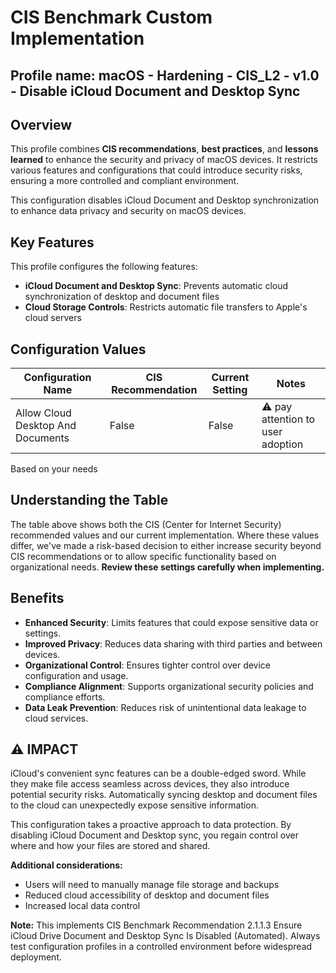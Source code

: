 # CIS Benchmark Custom Implementation
## Profile name: macOS - Hardening - CIS_L2 - v1.0 - Disable iCloud Document and Desktop Sync

## Overview
This profile combines **CIS recommendations**, **best practices**, and **lessons learned** to enhance the security and privacy of macOS devices. 
It restricts various features and configurations that could introduce security risks, ensuring a more controlled and compliant environment.  

This configuration disables iCloud Document and Desktop synchronization to enhance data privacy and security on macOS devices.

## Key Features  
This profile configures the following features:  

- **iCloud Document and Desktop Sync**: Prevents automatic cloud synchronization of desktop and document files
- **Cloud Storage Controls**: Restricts automatic file transfers to Apple's cloud servers

## Configuration Values  
| Configuration Name | CIS Recommendation | Current Setting | Notes |
|-------------------|-------------------|-----------------|-------|
| Allow Cloud Desktop And Documents | False | False | ⚠️ pay attention to user adoption |

Based on your needs

## Understanding the Table
The table above shows both the CIS (Center for Internet Security) recommended values and our current implementation. Where these values differ, we've made a risk-based decision to either increase security beyond CIS recommendations or to allow specific functionality based on organizational needs. **Review these settings carefully when implementing.**

## Benefits  
- **Enhanced Security**: Limits features that could expose sensitive data or settings.  
- **Improved Privacy**: Reduces data sharing with third parties and between devices.  
- **Organizational Control**: Ensures tighter control over device configuration and usage.  
- **Compliance Alignment**: Supports organizational security policies and compliance efforts.
- **Data Leak Prevention**: Reduces risk of unintentional data leakage to cloud services.

## ⚠️  IMPACT
iCloud's convenient sync features can be a double-edged sword. While they make file access seamless across devices, they also introduce potential security risks. Automatically syncing desktop and document files to the cloud can unexpectedly expose sensitive information.

This configuration takes a proactive approach to data protection. By disabling iCloud Document and Desktop sync, you regain control over where and how your files are stored and shared.

**Additional considerations:**
- Users will need to manually manage file storage and backups
- Reduced cloud accessibility of desktop and document files
- Increased local data control

**Note:** This implements CIS Benchmark Recommendation 2.1.1.3 Ensure iCloud Drive Document and Desktop Sync Is Disabled (Automated). Always test configuration profiles in a controlled environment before widespread deployment.